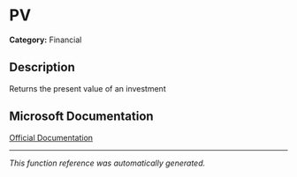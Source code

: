 # PV

**Category:** Financial

## Description
Returns the present value of an investment

## Microsoft Documentation
[Official Documentation](https://support.microsoft.com//en-us/office/pv-function-23879d31-0e02-4321-be01-da16e8168cbd)

---
*This function reference was automatically generated.*
